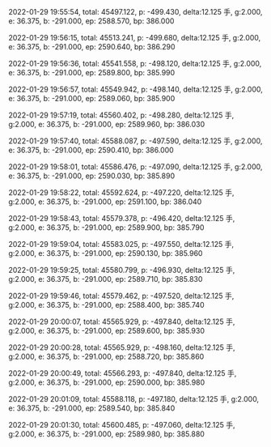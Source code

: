 2022-01-29 19:55:54, total: 45497.122, p: -499.430, delta:12.125 手, g:2.000, e: 36.375, b: -291.000, ep: 2588.570, bp: 386.000

2022-01-29 19:56:15, total: 45513.241, p: -499.680, delta:12.125 手, g:2.000, e: 36.375, b: -291.000, ep: 2590.640, bp: 386.290

2022-01-29 19:56:36, total: 45541.558, p: -498.120, delta:12.125 手, g:2.000, e: 36.375, b: -291.000, ep: 2589.800, bp: 385.990

2022-01-29 19:56:57, total: 45549.942, p: -498.140, delta:12.125 手, g:2.000, e: 36.375, b: -291.000, ep: 2589.060, bp: 385.900

2022-01-29 19:57:19, total: 45560.402, p: -498.280, delta:12.125 手, g:2.000, e: 36.375, b: -291.000, ep: 2589.960, bp: 386.030

2022-01-29 19:57:40, total: 45588.087, p: -497.590, delta:12.125 手, g:2.000, e: 36.375, b: -291.000, ep: 2590.410, bp: 386.000

2022-01-29 19:58:01, total: 45586.476, p: -497.090, delta:12.125 手, g:2.000, e: 36.375, b: -291.000, ep: 2590.030, bp: 385.890

2022-01-29 19:58:22, total: 45592.624, p: -497.220, delta:12.125 手, g:2.000, e: 36.375, b: -291.000, ep: 2591.100, bp: 386.040

2022-01-29 19:58:43, total: 45579.378, p: -496.420, delta:12.125 手, g:2.000, e: 36.375, b: -291.000, ep: 2589.900, bp: 385.790

2022-01-29 19:59:04, total: 45583.025, p: -497.550, delta:12.125 手, g:2.000, e: 36.375, b: -291.000, ep: 2590.130, bp: 385.960

2022-01-29 19:59:25, total: 45580.799, p: -496.930, delta:12.125 手, g:2.000, e: 36.375, b: -291.000, ep: 2589.710, bp: 385.830

2022-01-29 19:59:46, total: 45579.462, p: -497.520, delta:12.125 手, g:2.000, e: 36.375, b: -291.000, ep: 2588.400, bp: 385.740

2022-01-29 20:00:07, total: 45565.929, p: -497.840, delta:12.125 手, g:2.000, e: 36.375, b: -291.000, ep: 2589.600, bp: 385.930

2022-01-29 20:00:28, total: 45565.929, p: -498.160, delta:12.125 手, g:2.000, e: 36.375, b: -291.000, ep: 2588.720, bp: 385.860

2022-01-29 20:00:49, total: 45566.293, p: -497.840, delta:12.125 手, g:2.000, e: 36.375, b: -291.000, ep: 2590.000, bp: 385.980

2022-01-29 20:01:09, total: 45588.118, p: -497.180, delta:12.125 手, g:2.000, e: 36.375, b: -291.000, ep: 2589.540, bp: 385.840

2022-01-29 20:01:30, total: 45600.485, p: -497.060, delta:12.125 手, g:2.000, e: 36.375, b: -291.000, ep: 2589.980, bp: 385.880